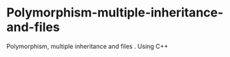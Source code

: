 # Polymorphism-multiple-inheritance-and-files
Polymorphism, multiple inheritance and files . Using C++
